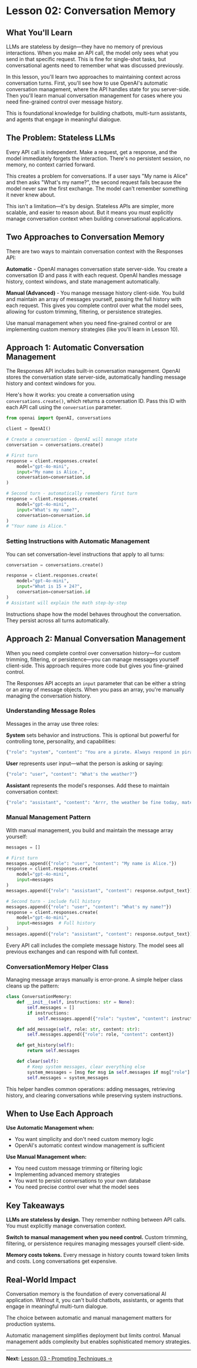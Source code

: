 # Lesson 02: Conversation Memory

## What You'll Learn

LLMs are stateless by design—they have no memory of previous interactions. When you make an API call, the model only sees what you send in that specific request. This is fine for single-shot tasks, but conversational agents need to remember what was discussed previously.

In this lesson, you'll learn two approaches to maintaining context across conversation turns. First, you'll see how to use OpenAI's automatic conversation management, where the API handles state for you server-side. Then you'll learn manual conversation management for cases where you need fine-grained control over message history.

This is foundational knowledge for building chatbots, multi-turn assistants, and agents that engage in meaningful dialogue.

## The Problem: Stateless LLMs

Every API call is independent. Make a request, get a response, and the model immediately forgets the interaction. There's no persistent session, no memory, no context carried forward.

This creates a problem for conversations. If a user says "My name is Alice" and then asks "What's my name?", the second request fails because the model never saw the first exchange. The model can't remember something it never knew about.

This isn't a limitation—it's by design. Stateless APIs are simpler, more scalable, and easier to reason about. But it means you must explicitly manage conversation context when building conversational applications.

## Two Approaches to Conversation Memory

There are two ways to maintain conversation context with the Responses API:

**Automatic** - OpenAI manages conversation state server-side. You create a conversation ID and pass it with each request. OpenAI handles message history, context windows, and state management automatically.

**Manual (Advanced)** - You manage message history client-side. You build and maintain an array of messages yourself, passing the full history with each request. This gives you complete control over what the model sees, allowing for custom trimming, filtering, or persistence strategies.

Use manual management when you need fine-grained control or are implementing custom memory strategies (like you'll learn in Lesson 10).

## Approach 1: Automatic Conversation Management

The Responses API includes built-in conversation management. OpenAI stores the conversation state server-side, automatically handling message history and context windows for you.

Here's how it works: you create a conversation using `conversations.create()`, which returns a conversation ID. Pass this ID with each API call using the `conversation` parameter.

```python
from openai import OpenAI, conversations

client = OpenAI()

# Create a conversation - OpenAI will manage state
conversation = conversations.create()

# First turn
response = client.responses.create(
    model="gpt-4o-mini",
    input="My name is Alice.",
    conversation=conversation.id
)

# Second turn - automatically remembers first turn
response = client.responses.create(
    model="gpt-4o-mini",
    input="What's my name?",
    conversation=conversation.id
)
# "Your name is Alice."
```

### Setting Instructions with Automatic Management

You can set conversation-level instructions that apply to all turns:

```python
conversation = conversations.create()

response = client.responses.create(
    model="gpt-4o-mini",
    input="What is 15 + 24?",
    conversation=conversation.id
)
# Assistant will explain the math step-by-step
```

Instructions shape how the model behaves throughout the conversation. They persist across all turns automatically.

## Approach 2: Manual Conversation Management 

When you need complete control over conversation history—for custom trimming, filtering, or persistence—you can manage messages yourself client-side. This approach requires more code but gives you fine-grained control.

The Responses API accepts an `input` parameter that can be either a string or an array of message objects. When you pass an array, you're manually managing the conversation history.

### Understanding Message Roles

Messages in the array use three roles:

**System** sets behavior and instructions. This is optional but powerful for controlling tone, personality, and capabilities:
```python
{"role": "system", "content": "You are a pirate. Always respond in pirate speak."}
```

**User** represents user input—what the person is asking or saying:
```python
{"role": "user", "content": "What's the weather?"}
```

**Assistant** represents the model's responses. Add these to maintain conversation context:
```python
{"role": "assistant", "content": "Arrr, the weather be fine today, matey!"}
```

### Manual Management Pattern

With manual management, you build and maintain the message array yourself:

```python
messages = []

# First turn
messages.append({"role": "user", "content": "My name is Alice."})
response = client.responses.create(
    model="gpt-4o-mini",
    input=messages
)
messages.append({"role": "assistant", "content": response.output_text})

# Second turn - include full history
messages.append({"role": "user", "content": "What's my name?"})
response = client.responses.create(
    model="gpt-4o-mini",
    input=messages  # Full history
)
messages.append({"role": "assistant", "content": response.output_text})
```

Every API call includes the complete message history. The model sees all previous exchanges and can respond with full context.

### ConversationMemory Helper Class

Managing message arrays manually is error-prone. A simple helper class cleans up the pattern:

```python
class ConversationMemory:
    def __init__(self, instructions: str = None):
        self.messages = []
        if instructions:
            self.messages.append({"role": "system", "content": instructions})

    def add_message(self, role: str, content: str):
        self.messages.append({"role": role, "content": content})

    def get_history(self):
        return self.messages

    def clear(self):
        # Keep system messages, clear everything else
        system_messages = [msg for msg in self.messages if msg["role"] == "system"]
        self.messages = system_messages
```

This helper handles common operations: adding messages, retrieving history, and clearing conversations while preserving system instructions.

## When to Use Each Approach

**Use Automatic Management when:**
- You want simplicity and don't need custom memory logic
- OpenAI's automatic context window management is sufficient

**Use Manual Management when:**
- You need custom message trimming or filtering logic
- Implementing advanced memory strategies 
- You want to persist conversations to your own database
- You need precise control over what the model sees

## Key Takeaways

**LLMs are stateless by design.** They remember nothing between API calls. You must explicitly manage conversation context.

**Switch to manual management when you need control.** Custom trimming, filtering, or persistence requires managing messages yourself client-side.

**Memory costs tokens.** Every message in history counts toward token limits and costs. Long conversations get expensive. 

## Real-World Impact

Conversation memory is the foundation of every conversational AI application. Without it, you can't build chatbots, assistants, or agents that engage in meaningful multi-turn dialogue.

The choice between automatic and manual management matters for production systems. 

Automatic management simplifies deployment but limits control. Manual management adds complexity but enables sophisticated memory strategies.

---

**Next:** [Lesson 03 - Prompting Techniques →](../03-prompting)
